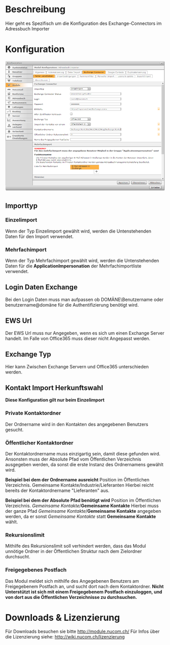 <!-- TITLE: Quelle: Exchange Connector -->
# Beschreibung
Hier geht es Spezifisch um die Konfiguration des Exchange-Connectors im Adressbuch Importer
# Konfiguration
![Exchange Connector](/uploads/adressbuch-importer/exchange-connector.png "Exchange Connector")

## Importtyp
### Einzelimport

Wenn der Typ Einzelimport gewählt wird, werden die Untenstehenden Daten für den Import verwendet.

### Mehrfachimport
Wenn der Typ Mehrfachimport gewählt wird, werden die Untenstehenden Daten für die **ApplicationImpersonation** der Mehrfachimportliste verwendet. 

## Login Daten Exchange
Bei den Login Daten muss man aufpassen ob DOMÄNE\Benutzername oder benutzername@domäne für die Authentifizierung benötigt wird.

## EWS Url
Der EWS Url muss nur Angegeben, wenn es sich um einen Exchange Server handelt. Im Falle von Office365 muss dieser nicht Angepasst werden.

## Exchange Typ
Hier kann Zwischen Exchange Servern und Office365 unterschieden werden. 

## Kontakt Import Herkunftswahl

**Diese Konfiguration gilt nur beim Einzelimport**

### Private Kontaktordner
Der Ordnername wird in den Kontakten des angegebenen Benutzers gesucht.

### Öffentlicher Kontaktordner
Der Kontaktordnername muss einzigartig sein, damit diese gefunden wird. Ansonsten muss der Absolute Pfad vom Öffentlichen Verzeichnis ausgegeben werden, da sonst die erste Instanz des Ordnernamens gewählt wird.

**Beispiel bei dem der Ordnername ausreicht**
Position im Öffentlichen Verzeichnis. Gemeinsame Kontakte/Industrie/Lieferanten 
Hierbei reicht bereits der Kontaktordnername "Lieferanten" aus.

**Beispiel bei dem der Absolute Pfad benötigt wird**
Position im Öffentlichen Verzeichnis. *Gemeinsame Kontakte*/**Gemeinsame Kontakte**
Hierbei muss der ganze Pfad *Gemeinsame Kontakte*/**Gemeinsame Kontakte** angegeben werden, da er sonst *Gemeinsame Kontakte* statt **Gemeinsame Kontakte** wählt.

### Rekursionslimit
Mithilfe des Rekursionslimit soll verhindert werden, dass das Modul unnötige Ordner in der Öffentlichen Struktur nach dem Zielordner durchsucht.

### Freigegebenes Postfach
Das Modul meldet sich mithilfe des Angegebenen Benutzers am Freigegebenem Postfach an, und sucht dort nach dem Kontaktordner.
**Nicht Unterstützt ist sich mit einem Freigegebenem Postfach einzuloggen, und von dort aus die Öffentlichen Verzeichnisse zu durchsuchen.**
# Downloads & Lizenzierung
Für Downloads besuchen sie bitte http://module.nucom.ch/
Für Infos über die Lizenzierung siehe: http://wiki.nucom.ch/lizenzierung